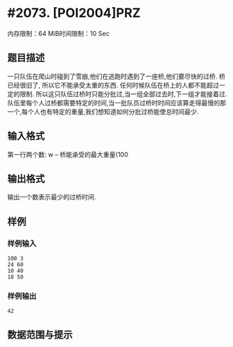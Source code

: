 # #2073. [POI2004]PRZ

内存限制：64 MiB时间限制：10 Sec

## 题目描述

一只队伍在爬山时碰到了雪崩,他们在逃跑时遇到了一座桥,他们要尽快的过桥. 桥已经很旧了, 所以它不能承受太重的东西. 任何时候队伍在桥上的人都不能超过一定的限制. 所以这只队伍过桥时只能分批过,当一组全部过去时,下一组才能接着过. 
队伍里每个人过桥都需要特定的时间,当一批队员过桥时时间应该算走得最慢的那一个,每个人也有特定的重量,我们想知道如何分批过桥能使总时间最少. 

## 输入格式

第一行两个数: w – 桥能承受的最大重量(100 

## 输出格式

输出一个数表示最少的过桥时间. 

## 样例

### 样例输入

    
    100 3
    24 60
    10 40
    18 50
    
    
    

### 样例输出

    
    42
    
    

## 数据范围与提示
